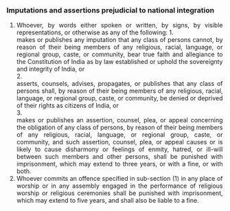 ### Imputations and assertions prejudicial to national integration

1. <div style="text-align: justify"> Whoever, by words either spoken or written, by signs, by visible representations, or otherwise as any of the following:
    1. <div style="text-align: justify"> makes or publishes any imputation that any class of persons cannot, by reason of their being members of any religious, racial, language, or regional group, caste, or community, bear true faith and allegiance to the Constitution of India as by law established or uphold the sovereignty and integrity of India, or </div>
    2. <div style="text-align: justify"> asserts, counsels, advises, propagates, or publishes that any class of persons shall, by reason of their being members of any religious, racial, language, or regional group, caste, or community, be denied or deprived of their rights as citizens of India, or </div>
    3. <div style="text-align: justify"> makes or publishes an assertion, counsel, plea, or appeal concerning the obligation of any class of persons, by reason of their being members of any religious, racial, language, or regional group, caste, or community, and such assertion, counsel, plea, or appeal causes or is likely to cause disharmony or feelings of enmity, hatred, or ill-will between such members and other persons, shall be punished with imprisonment, which may extend to three years, or with a fine, or with both. </div>
    
2. <div style="text-align: justify"> Whoever commits an offence specified in sub-section (1) in any place of worship or in any assembly engaged in the performance of religious worship or religious ceremonies shall be punished with imprisonment, which may extend to five years, and shall also be liable to a fine. </div>
